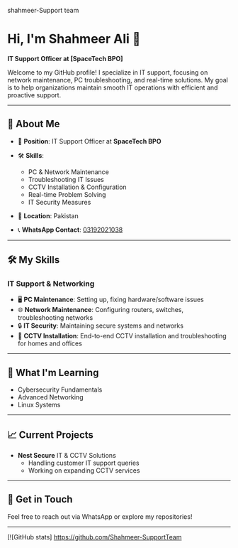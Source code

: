 shahmeer-Support team
# Hi, I'm Shahmeer Ali 👋
**IT Support Officer at [SpaceTech BPO]**

Welcome to my GitHub profile! I specialize in IT support, focusing on network maintenance, PC troubleshooting, and real-time solutions. My goal is to help organizations maintain smooth IT operations with efficient and proactive support.

---

## 🚀 About Me
- 💼 **Position**: IT Support Officer at **SpaceTech BPO**
- 🛠️ **Skills**:  
  - PC & Network Maintenance  
  - Troubleshooting IT Issues  
  - CCTV Installation & Configuration  
  - Real-time Problem Solving  
  - IT Security Measures

- 📍 **Location**: Pakistan  
- 📞 **WhatsApp Contact**: [03192021038](tel:03192021038)  


---

## 🛠️ My Skills
### **IT Support & Networking**
- 🖥️ **PC Maintenance**: Setting up, fixing hardware/software issues
- 🌐 **Network Maintenance**: Configuring routers, switches, troubleshooting networks
- 🔒 **IT Security**: Maintaining secure systems and networks
- 🎥 **CCTV Installation**: End-to-end CCTV installation and troubleshooting for homes and offices

---

## 🌱 What I'm Learning
- Cybersecurity Fundamentals  
- Advanced Networking  
- Linux Systems

---

## 📈 Current Projects
- **Nest Secure** IT & CCTV Solutions
  - Handling customer IT support queries
  - Working on expanding CCTV services

---

## 💬 Get in Touch
Feel free to reach out via WhatsApp or explore my repositories!

---


[![GitHub stats] https://github.com/Shahmeer-SupportTeam

